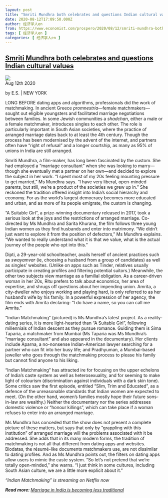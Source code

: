 ```yaml
---
layout: post
title: "Smriti Mundhra both celebrates and questions Indian cultural values"
date: 2020-08-12T17:09:50.000Z
author: 经济学人en
from: https://www.economist.com/prospero/2020/08/12/smriti-mundhra-both-celebrates-and-questions-indian-cultural-values
tags: [ 经济学人en ]
categories: [ 经济学人en ]
---
```

<!--1597252190000-->
[Smriti Mundhra both celebrates and questions Indian cultural values](https://www.economist.com/prospero/2020/08/12/smriti-mundhra-both-celebrates-and-questions-indian-cultural-values)
------

<div>
<img src="https://images.weserv.nl/?url=www.economist.com/sites/default/files/20200815_BKP503.jpg"/><div></div><aside ><div ><time itemscope="" itemType="http://schema.org/DateTime" dateTime="2020-08-12T15:54:39Z" >Aug 12th 2020</time><p data-test-id="Article Byline"  itemProp="byline">by E.S. | NEW YORK</p></div></aside><p >LONG BEFORE dating apps and algorithms, professionals did the work of matchmaking. In ancient Greece <em>promnestria</em>—female matchmakers—sought out eligible youngsters and facilitated marriage negotiations between families. In some Jewish communities a <em>shadchan</em>, either a male or a female matchmaker, introduces singles to each other. The role is particularly important in South Asian societies, where the practice of arranged marriage dates back to at least the 4th century. Though the process has been modernised by the advent of the internet, and partners often have “right of refusal” and a longer courtship, as many as 95% of unions in India are still arranged.</p><p >Smriti Mundhra, a film-maker, has long been fascinated by the custom. She had employed a “marriage consultant” when she was looking to marry—though she eventually met a partner on her own—and decided to explore the subject in her work. “I spent most of my 20s feeling mounting pressure to get married,” Ms Mundhra says. “I have very liberal, open-minded parents, but still, we’re a product of the societies we grew up in.” She reckoned the tradition offered insight into India’s social hierarchy and economy. For as the world’s largest democracy becomes more educated and urban, and as more of its people emigrate, the custom is changing.</p><div  id="gpt-ad-slot-1" data-test-id="Inline Ad"></div><p >“A Suitable Girl”, a prize-winning documentary released in 2017, took a serious look at the joys and the restrictions of arranged marriage. Co-directed by Ms Mundhra and Sarita Khurana, the film follows three young Indian women as they find husbands and enter into matrimony. “We didn’t just want to explore it from the position of defectors,” Ms Mundhra explains. “We wanted to really understand what it is that we value, what is the actual journey of the people who opt into this.”</p><p >Dipti, a 29-year-old schoolteacher, avails herself of ancient practices such as <em>swayamvar</em> (ie, choosing a husband from a group of candidates) as well as singles’ websites. (Unlike on apps such as Tinder, relatives usually participate in creating profiles and filtering potential suitors.) Meanwhile, the other two subjects view marriage as a familial obligation. As a career-driven woman in her 20s, Ritu prefers to talk about economics, her area of expertise, and shrugs off questions about her impending union. Amrita, a city-dweller who enjoys working and playing hard, is only referred to as her husband’s wife by his family. In a powerful expression of her agency, the film ends with Amrita declaring: “I do have a name, so you can call me Amrita.”</p><p >“Indian Matchmaking” (pictured) is Ms Mundhra’s latest project. As a reality-dating series, it is more light-hearted than “A Suitable Girl”, following millennials of Indian descent as they pursue romance. Guiding them is Sima Taparia, a matchmaker from Mumbai (Ms Taparia was Ms Mundhra’s “marriage consultant” and also appeared in the documentary). Her clients include Aparna, a no-nonsense Indian-American lawyer searching for a partner who can fit into her busy life; and Pradhyuman, a Mumbai-based jeweller who goes through the matchmaking process to please his family but cannot find anyone to his liking.</p><p >“Indian Matchmaking” has attracted ire for focusing on the upper echelons of India’s caste system as well as heterosexuality, and for seeming to make light of colourism (discrimination against individuals with a dark skin tone). Some critics saw the first episode, entitled “Slim, Trim and Educated”, as a defence of the unreasonable standards that Indian women are expected to meet. (On the other hand, women’s families mostly hope their future sons-in-law are wealthy.) Neither the documentary nor the series addresses domestic violence or “honour killings”, which can take place if a woman refuses to enter into an arranged marriage.</p><div  id="gpt-ad-slot-2" data-test-id="Inline Ad"></div><p >Ms Mundhra has conceded that the show does not present a complete picture of these matters, but says that only by “grappling with this institution” of arranged marriage will the problems associated with it be addressed. She adds that in its many modern forms, the tradition of matchmaking is not all that different from dating apps and websites. Biodatas, the résumé-like documents matchmakers use, are not dissimilar to dating profiles. And as Ms Mundhra points out, the filters on dating apps allow users to mimic the caste system. “So let’s not pretend that we’re totally open-minded,” she warns. “I just think in some cultures, including South Asian culture, we are a little more explicit about it.”</p><p ><em>“Indian Matchmaking” is streaming on Netflix now</em></p><p ><em><strong>Read more: </strong><a href="https://www.economist.com/special-report/2017/11/23/marriage-in-india-is-becoming-less-traditional">Marriage in India is becoming less traditional</a></em></p>
</div>
